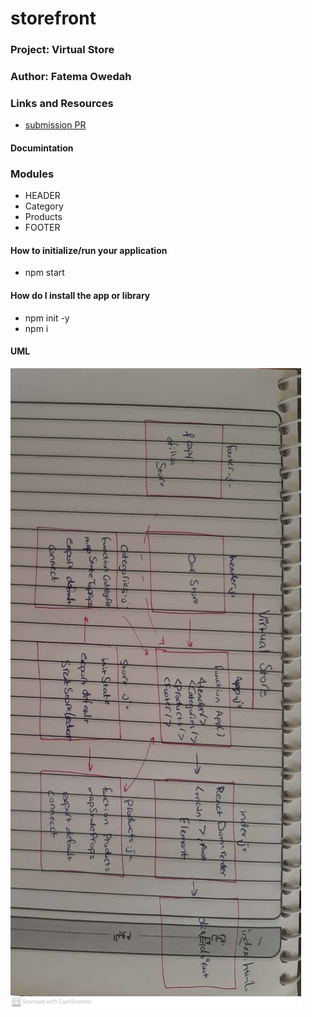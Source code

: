 # storefront
### Project:  Virtual Store
### Author: Fatema Owedah

### Links and Resources

- [submission PR](https://github.com/401-advanced-javascript-fatemaOwedah/storefront/pull/1)

#### Documintation

### Modules
- HEADER
- Category
- Products
- FOOTER


#### How to initialize/run your application 
- npm start


#### How do I install the app or library
- npm init -y 
- npm i 



#### UML
![UML](/assets/lab36.jpeg)